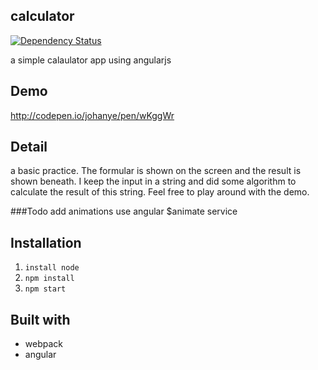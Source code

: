## calculator
[![Dependency Status](https://david-dm.org/johanye/PixivDeviantSearch.svg)](https://david-dm.org/johanye/calculator)

a simple calaulator app using angularjs

## Demo

http://codepen.io/johanye/pen/wKggWr

## Detail
a basic practice. The formular is shown on the screen and the result is shown beneath. I keep the input in a string and did some algorithm to calculate the result of this string. Feel free to play around with the demo. 

###Todo
add animations use angular $animate service 


## Installation

1. `install node`
2. `npm install`
3. `npm start`

## Built with

* webpack
* angular
